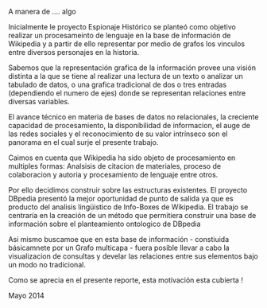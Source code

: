 A manera de .... algo

Inicialmente le proyecto Espionaje Histórico se planteó como objetivo realizar un procesameinto de lenguaje en la base de información de Wikipedia y a partir de ello representar por medio de grafos los vinculos entre diversos personajes en la historia.

Sabemos que la representación grafica de la información provee una visión distinta a la que se tiene al realizar una lectura de un texto o analizar un tabulado de datos, o  una grafica tradicional de dos o tres entradas (dependiendo el numero de ejes) donde se representan relaciones entre diversas variables.

El avance técnico en materia de bases de datos no relacionales, la creciente capacidad de procesamiento, la disponibilidad de informacion, el auge de las redes sociales y el reconocimiento de su valor intrínseco son el panorama en el cual surje el presente trabajo.  

Caimos en cuenta que Wikipedia ha sido objeto de procesamiento en multiples formas: Analsisis de citacion de materiales, proceso de colaboracion y autoria y procesamiento de lenguaje entre otros. 

Por ello decidimos construir sobre las estructuras existentes. El proyecto DBpedia presentó la mejor oportunidad de punto de salida ya  que es producto del analisis lingüistico de Info-Boxes de Wikipedia.  El trabajo se centraría en la creación de un método que permitiera construir una base de información sobre el planteamiento ontologico de DBpedia 

Asi mismo buscamoe que en esta base de información - constiuida básicamnete por un Grafo multicapa -  fuera posible llevar a cabo la visualizacion de consultas y develar las relaciones entre sus elementos bajo un modo no tradicional.


Como se aprecia en el presente reporte,  esta motivación esta cubierta !

Mayo 2014

